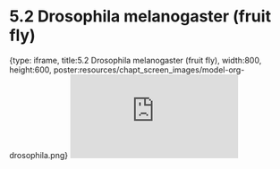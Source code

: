 # 5.2 Drosophila melanogaster (fruit fly)
 
{type: iframe, title:5.2 Drosophila melanogaster (fruit fly), width:800, height:600, poster:resources/chapt_screen_images/model-org-drosophila.png}
![](https://science.c-moor.org/module-model-org-db/model-org-drosophila.html)
 

 
